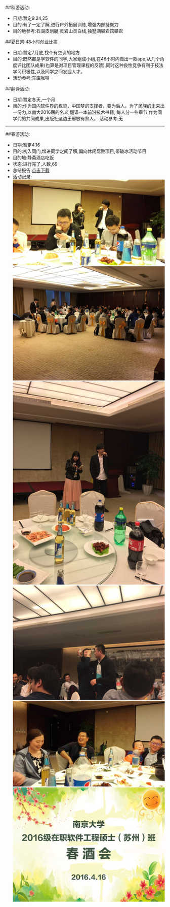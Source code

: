 ##秋游活动: 
* 日期:暂定9.24,25
* 目的:有了一定了解,进行户外拓展训练,增强内部凝聚力
* 目的地参考:石湖皮划艇,灵岩山灵白线,独墅湖攀岩馆攀岩

##夏日祭:48小时创业比拼
* 日期:暂定7月底,找个有空调的地方
* 目的:既然都是学软件的同学,大家组成小组,在48小时内做出一款app,从几个角度评比团队成果(也算是对项目管理课程的反馈),同时这种良性竞争有利于技法学习积极性,以及同学之间发掘人才。
* 活动参考:车库咖啡

##翻译活动:
* 日期:暂定冬天,一个月
* 目的:作为国内软件界的栋梁，中国梦的支撑者，要为后人，为了民族的未来出一份力,以南大2016届的名义,翻译一本前沿技术书籍, 每人分一些章节,作为同学们的共同成果,出版社这边王邢敏有熟人。
活动参考:无

-----------------------------------------------------------------------

##春游活动:
* 日期:暂定4.16
* 目的:初入同门,增进同学之间了解,偏向休闲腐败项目,带破冰活动节目
* 目的地:静斋酒店吃饭
* 状态:进行完了,人数,69
* 总结报告:[点击下载](4.16开学酒会小结.doc)
* 活动记录:
![](img/4161.jpg)
![](img/4162.jpg)
![](img/4163.jpg)
![](img/4164.jpg)
![](img/4165.jpg)
![](img/4166.jpg)


